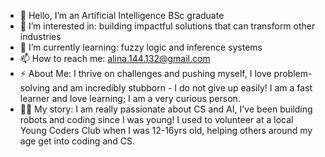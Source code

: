 - 👋 Hello, I’m an Artificial Intelligence BSc graduate
- 👀 I’m interested in: building impactful solutions that can transform other industries 
- 🌱 I’m currently learning: fuzzy logic and inference systems
- 📫 How to reach me: alina.144.132@gmail.com
- ⚡ About Me: I thrive on challenges and pushing myself, I love problem-solving and am incredibly stubborn - I do not give up easily! I am a fast learner and love learning; I am a very curious person.
-  👩‍💻 My story: I am really passionate about CS and AI, I've been building robots and coding since I was young! I used to volunteer at a local Young Coders Club when I was 12-16yrs old, helping others around my age get into coding and CS.

<!---
alina-ahmed-tech/alina-ahmed-tech is a ✨ special ✨ repository because its `README.md` (this file) appears on your GitHub profile.
You can click the Preview link to take a look at your changes.
--->
